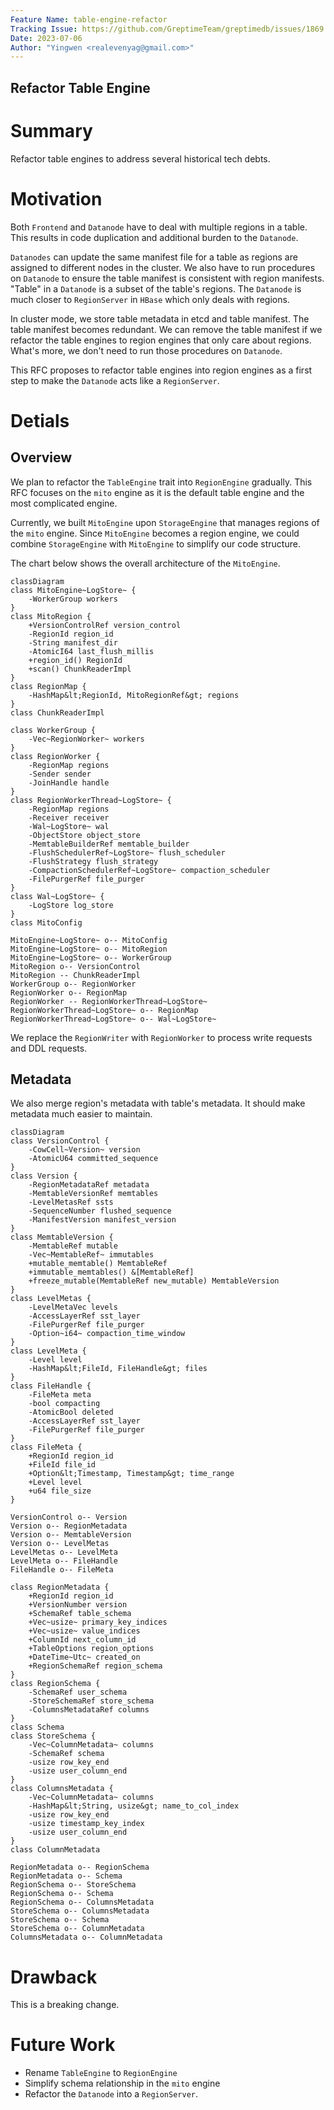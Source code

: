 ```yaml
---
Feature Name: table-engine-refactor
Tracking Issue: https://github.com/GreptimeTeam/greptimedb/issues/1869
Date: 2023-07-06
Author: "Yingwen <realevenyag@gmail.com>"
---
```


Refactor Table Engine
----------------------

# Summary
Refactor table engines to address several historical tech debts.

# Motivation
Both `Frontend` and `Datanode` have to deal with multiple regions in a table. This results in code duplication and additional burden to the `Datanode`.

`Datanodes` can update the same manifest file for a table as regions are assigned to different nodes in the cluster. We also have to run procedures on `Datanode` to ensure the table manifest is consistent with region manifests. "Table" in a `Datanode` is a subset of the table's regions. The `Datanode` is much closer to `RegionServer` in `HBase` which only deals with regions.

In cluster mode, we store table metadata in etcd and table manifest. The table manifest becomes redundant. We can remove the table manifest if we refactor the table engines to region engines that only care about regions. What's more, we don't need to run those procedures on `Datanode`.

This RFC proposes to refactor table engines into region engines as a first step to make the `Datanode` acts like a `RegionServer`.

# Detials
## Overview

We plan to refactor the `TableEngine` trait into `RegionEngine` gradually. This RFC focuses on the `mito` engine as it is the default table engine and the most complicated engine.

Currently, we built `MitoEngine` upon `StorageEngine` that manages regions of the `mito` engine. Since `MitoEngine` becomes a region engine, we could combine `StorageEngine` with `MitoEngine` to simplify our code structure.

The chart below shows the overall architecture of the `MitoEngine`.

```mermaid
classDiagram
class MitoEngine~LogStore~ {
    -WorkerGroup workers
}
class MitoRegion {
    +VersionControlRef version_control
    -RegionId region_id
    -String manifest_dir
    -AtomicI64 last_flush_millis
    +region_id() RegionId
    +scan() ChunkReaderImpl
}
class RegionMap {
    -HashMap&lt;RegionId, MitoRegionRef&gt; regions
}
class ChunkReaderImpl

class WorkerGroup {
    -Vec~RegionWorker~ workers
}
class RegionWorker {
    -RegionMap regions
    -Sender sender
    -JoinHandle handle
}
class RegionWorkerThread~LogStore~ {
    -RegionMap regions
    -Receiver receiver
    -Wal~LogStore~ wal
    -ObjectStore object_store
    -MemtableBuilderRef memtable_builder
    -FlushSchedulerRef~LogStore~ flush_scheduler
    -FlushStrategy flush_strategy
    -CompactionSchedulerRef~LogStore~ compaction_scheduler
    -FilePurgerRef file_purger
}
class Wal~LogStore~ {
    -LogStore log_store
}
class MitoConfig

MitoEngine~LogStore~ o-- MitoConfig
MitoEngine~LogStore~ o-- MitoRegion
MitoEngine~LogStore~ o-- WorkerGroup
MitoRegion o-- VersionControl
MitoRegion -- ChunkReaderImpl
WorkerGroup o-- RegionWorker
RegionWorker o-- RegionMap
RegionWorker -- RegionWorkerThread~LogStore~
RegionWorkerThread~LogStore~ o-- RegionMap
RegionWorkerThread~LogStore~ o-- Wal~LogStore~
```

We replace the `RegionWriter` with `RegionWorker` to process write requests and DDL requests.


## Metadata
We also merge region's metadata with table's metadata. It should make metadata much easier to maintain.
```mermaid
classDiagram
class VersionControl {
    -CowCell~Version~ version
    -AtomicU64 committed_sequence
}
class Version {
    -RegionMetadataRef metadata
    -MemtableVersionRef memtables
    -LevelMetasRef ssts
    -SequenceNumber flushed_sequence
    -ManifestVersion manifest_version
}
class MemtableVersion {
    -MemtableRef mutable
    -Vec~MemtableRef~ immutables
    +mutable_memtable() MemtableRef
    +immutable_memtables() &[MemtableRef]
    +freeze_mutable(MemtableRef new_mutable) MemtableVersion
}
class LevelMetas {
    -LevelMetaVec levels
    -AccessLayerRef sst_layer
    -FilePurgerRef file_purger
    -Option~i64~ compaction_time_window
}
class LevelMeta {
    -Level level
    -HashMap&lt;FileId, FileHandle&gt; files
}
class FileHandle {
    -FileMeta meta
    -bool compacting
    -AtomicBool deleted
    -AccessLayerRef sst_layer
    -FilePurgerRef file_purger
}
class FileMeta {
    +RegionId region_id
    +FileId file_id
    +Option&lt;Timestamp, Timestamp&gt; time_range
    +Level level
    +u64 file_size
}

VersionControl o-- Version
Version o-- RegionMetadata
Version o-- MemtableVersion
Version o-- LevelMetas
LevelMetas o-- LevelMeta
LevelMeta o-- FileHandle
FileHandle o-- FileMeta

class RegionMetadata {
    +RegionId region_id
    +VersionNumber version
    +SchemaRef table_schema
    +Vec~usize~ primary_key_indices
    +Vec~usize~ value_indices
    +ColumnId next_column_id
    +TableOptions region_options
    +DateTime~Utc~ created_on
    +RegionSchemaRef region_schema
}
class RegionSchema {
    -SchemaRef user_schema
    -StoreSchemaRef store_schema
    -ColumnsMetadataRef columns
}
class Schema
class StoreSchema {
    -Vec~ColumnMetadata~ columns
    -SchemaRef schema
    -usize row_key_end
    -usize user_column_end
}
class ColumnsMetadata {
    -Vec~ColumnMetadata~ columns
    -HashMap&lt;String, usize&gt; name_to_col_index
    -usize row_key_end
    -usize timestamp_key_index
    -usize user_column_end
}
class ColumnMetadata

RegionMetadata o-- RegionSchema
RegionMetadata o-- Schema
RegionSchema o-- StoreSchema
RegionSchema o-- Schema
RegionSchema o-- ColumnsMetadata
StoreSchema o-- ColumnsMetadata
StoreSchema o-- Schema
StoreSchema o-- ColumnMetadata
ColumnsMetadata o-- ColumnMetadata
```

# Drawback
This is a breaking change.

# Future Work
- Rename `TableEngine` to `RegionEngine`
- Simplify schema relationship in the `mito` engine
- Refactor the `Datanode` into a `RegionServer`.
